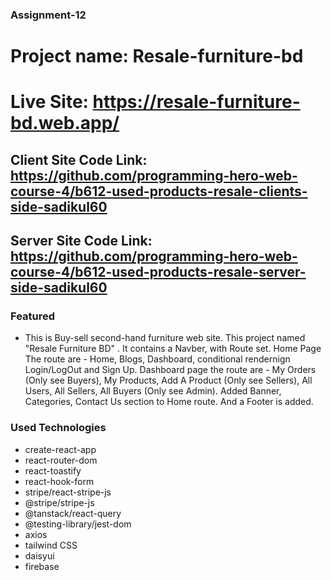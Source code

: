 ### Assignment-12

# Project name: Resale-furniture-bd

# Live Site: https://resale-furniture-bd.web.app/

## Client Site Code Link: https://github.com/programming-hero-web-course-4/b612-used-products-resale-clients-side-sadikul60

## Server Site Code Link: https://github.com/programming-hero-web-course-4/b612-used-products-resale-server-side-sadikul60

### Featured
* This is Buy-sell second-hand furniture web site. This project named "Resale Furniture BD" . It contains a Navber, with Route set. Home Page The route are - Home, Blogs, Dashboard, conditional rendernign Login/LogOut and Sign Up. Dashboard page the route are - My Orders (Only see Buyers), My Products, Add A Product (Only see Sellers), All Users, All Sellers, All Buyers (Only see Admin). Added Banner, Categories, Contact Us section to Home route. And a Footer is added.

### Used Technologies
* create-react-app
* react-router-dom
* react-toastify
* react-hook-form
* stripe/react-stripe-js
* @stripe/stripe-js
* @tanstack/react-query
* @testing-library/jest-dom
* axios
* tailwind CSS
* daisyui
* firebase